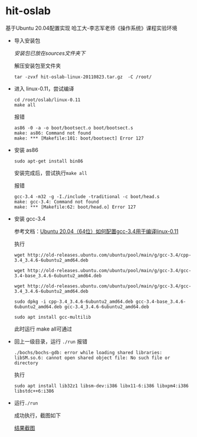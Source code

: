 # hit-oslab
基于Ubuntu 20.04配置实现 哈工大-李志军老师《操作系统》课程实验环境

- 导入安装包
    
    *安装包已放在sources文件夹下*

    解压安装包至文件夹
    ```
    tar -zvxf hit-oslab-linux-20110823.tar.gz  -C /root/
    ```
- 进入 linux-0.11，尝试编译
    ```
    cd /root/oslab/linux-0.11
    make all
    ```
    报错 
    ```
    as86 -0 -a -o boot/bootsect.o boot/bootsect.s
    make: as86: Command not found
    make: *** [Makefile:101: boot/bootsect] Error 127
    ```
- 安装 as86
    ```
    sudo apt-get install bin86
    ```
    安装完成后，尝试执行`make all`

    报错
    ```
    gcc-3.4 -m32 -g -I./include -traditional -c boot/head.s
    make: gcc-3.4: Command not found
    make: *** [Makefile:62: boot/head.o] Error 127
    ```

- 安装 gcc-3.4

    参考文档：[Ubuntu 20.04（64位）如何配置gcc-3.4用于编译linux-0.11](https://www.bilibili.com/read/cv6353911/)
    
    执行

    ```
    wget http://old-releases.ubuntu.com/ubuntu/pool/main/g/gcc-3.4/cpp-3.4_3.4.6-6ubuntu2_amd64.deb 

    wget http://old-releases.ubuntu.com/ubuntu/pool/main/g/gcc-3.4/gcc-3.4-base_3.4.6-6ubuntu2_amd64.deb

    wget http://old-releases.ubuntu.com/ubuntu/pool/main/g/gcc-3.4/gcc-3.4_3.4.6-6ubuntu2_amd64.deb

    sudo dpkg -i cpp-3.4_3.4.6-6ubuntu2_amd64.deb gcc-3.4-base_3.4.6-6ubuntu2_amd64.deb gcc-3.4_3.4.6-6ubuntu2_amd64.deb

    sudo apt install gcc-multilib
    ```

    此时运行 make all可通过

- 回上一级目录，运行 `./run` 
    报错
    ```
    ./bochs/bochs-gdb: error while loading shared libraries: libSM.so.6: cannot open shared object file: No such file or directory
    ```
    执行
    ```
    sudo apt install lib32z1 libsm-dev:i386 libx11-6:i386 libxpm4:i386 libstdc++6:i386
    ```
- 运行`./run`

    成功执行，截图如下

    [结果截图](./sources/result.png)